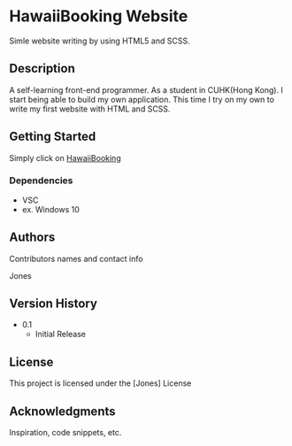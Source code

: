 # HawaiiBooking Website

Simle website writing by using HTML5 and SCSS.

## Description

A self-learning front-end programmer. As a student in CUHK(Hong Kong). 
I start being able to build my own application. 
This time I try on my own to write my first website with HTML and SCSS.

## Getting Started

Simply click on [HawaiiBooking](https://chunghei0116.github.io/hawaiibookingwebsite/)

### Dependencies

* VSC
* ex. Windows 10






## Authors

Contributors names and contact info

Jones

## Version History

* 0.1
    * Initial Release

## License

This project is licensed under the [Jones] License 

## Acknowledgments

Inspiration, code snippets, etc.
